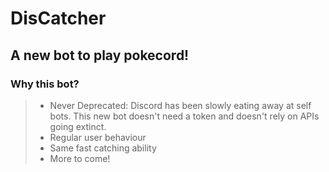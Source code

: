 # DisCatcher

## A new bot to play pokecord!

### Why this bot?

> - Never Deprecated: Discord has been slowly eating away at self bots. This new bot doesn't need a token and doesn't rely on APIs going extinct.
> - Regular user behaviour
> - Same fast catching ability
> - More to come!
